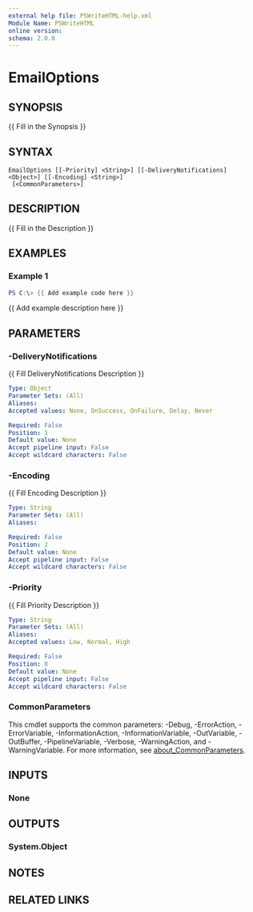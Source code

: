 ```yaml
---
external help file: PSWriteHTML-help.xml
Module Name: PSWriteHTML
online version:
schema: 2.0.0
---
```


# EmailOptions

## SYNOPSIS
{{ Fill in the Synopsis }}

## SYNTAX

```
EmailOptions [[-Priority] <String>] [[-DeliveryNotifications] <Object>] [[-Encoding] <String>]
 [<CommonParameters>]
```

## DESCRIPTION
{{ Fill in the Description }}

## EXAMPLES

### Example 1
```powershell
PS C:\> {{ Add example code here }}
```

{{ Add example description here }}

## PARAMETERS

### -DeliveryNotifications
{{ Fill DeliveryNotifications Description }}

```yaml
Type: Object
Parameter Sets: (All)
Aliases:
Accepted values: None, OnSuccess, OnFailure, Delay, Never

Required: False
Position: 1
Default value: None
Accept pipeline input: False
Accept wildcard characters: False
```

### -Encoding
{{ Fill Encoding Description }}

```yaml
Type: String
Parameter Sets: (All)
Aliases:

Required: False
Position: 2
Default value: None
Accept pipeline input: False
Accept wildcard characters: False
```

### -Priority
{{ Fill Priority Description }}

```yaml
Type: String
Parameter Sets: (All)
Aliases:
Accepted values: Low, Normal, High

Required: False
Position: 0
Default value: None
Accept pipeline input: False
Accept wildcard characters: False
```

### CommonParameters
This cmdlet supports the common parameters: -Debug, -ErrorAction, -ErrorVariable, -InformationAction, -InformationVariable, -OutVariable, -OutBuffer, -PipelineVariable, -Verbose, -WarningAction, and -WarningVariable. For more information, see [about_CommonParameters](http://go.microsoft.com/fwlink/?LinkID=113216).

## INPUTS

### None

## OUTPUTS

### System.Object
## NOTES

## RELATED LINKS
